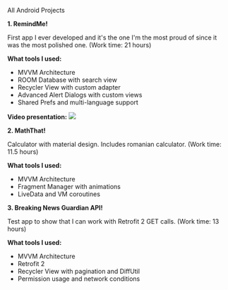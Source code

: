 All Android Projects

**1. RemindMe!**

First app I ever developed and it's the one I'm the most proud of since it was the most polished one.
(Work time: 21 hours)

**What tools I used:**
- MVVM Architecture
- ROOM Database with search view
- Recycler View with custom adapter
- Advanced Alert Dialogs with custom views
- Shared Prefs and multi-language support

**Video presentation:**
![](https://github.com/BlasQu/AndroidPortfolio/blob/main/Android%20App%20Gifs/RemindMe-Gif.gif)

**2. MathThat!**

Calculator with material design. Includes romanian calculator.
(Work time: 11.5 hours)

**What tools I used:**
- MVVM Architecture
- Fragment Manager with animations
- LiveData and VM coroutines


**3. Breaking News Guardian API!**

Test app to show that I can work with Retrofit 2 GET calls.
(Work time: 13 hours)

**What tools I used:**
- MVVM Architecture
- Retrofit 2
- Recycler View with pagination and DiffUtil
- Permission usage and network conditions
